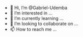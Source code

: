 - 👋 Hi, I’m @Gabriel-Udemba
- 👀 I’m interested in ...
- 🌱 I’m currently learning ...
- 💞️ I’m looking to collaborate on ...
- 📫 How to reach me ...

<!---
Gabriel-Udemba/Gabriel-Udemba is a ✨ special ✨ repository because its `README.md` (this file) appears on your GitHub profile.
You can click the Preview link to take a look at your changes.
--->

